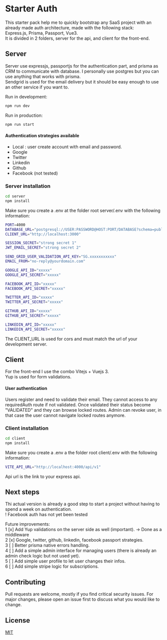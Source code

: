 # Starter Auth 

This starter pack help me to quickly bootstrap any SaaS project with an already made auth architecture, made with the following stack:  
Express.js, Prisma, Passport, Vue3.  
It is divided in 2 folders, server for the api, and client for the front-end.

## Server 

Server use expressjs, passportjs for the authentication part, and prisma as CRM to communicate with database. I personally use postgres but you can use anything that works with prisma.  
Sendgrid is used for the email delivery but it should be easy enough to use an other service if you want to.


Run in development:
```bash
npm run dev
```  

Run in production:
```bash
npm run start
```

#### Authentication strategies available

- Local : user create account with email and password.
- Google
- Twitter
- Linkedin
- Github
- Facebook (not tested)

### Server installation 

```bash
cd server
npm install
```

Make sure you create a .env at the folder root server/.env with the following information:

```bash
PORT=4000
DATABASE_URL="postgresql://USER:PASSWORD@HOST:PORT/DATABASE?schema=public"
CLIENT_URL="http://localhost:3000"

SESSION_SECRET="strong secret 1"
JWT_EMAIL_SECRET="strong secret 2"

SEND_GRID_USER_VALIDATION_API_KEY="SG.xxxxxxxxxxx"
EMAIL_FROM="no-reply@yourdomain.com"

GOOGLE_API_ID="xxxxx"
GOOGLE_API_SECRET="xxxxx"

FACEBOOK_API_ID="xxxxx"
FACEBOOK_API_SECRET="xxxxx"

TWITTER_API_ID="xxxxx"
TWITTER_API_SECRET="xxxxx"

GITHUB_API_ID="xxxxx"
GITHUB_API_SECRET="xxxxx"

LINKEDIN_API_ID="xxxxx"
LINKEDIN_API_SECRET="xxxxx"

```

The CLIENT_URL is used for cors and must match the url of your development server.

## Client

For the front-end I use the combo Vitejs + Vuejs 3.  
Yup is used for form validations.

#### User authentication
Users register and need to validate their email. They cannot access to any requiredAuth route if not validated.
Once validated their status become "VALIDATED" and they can browse locked routes. Admin can revoke user, in that case the user cannot navigate locked routes anymore.

### Client installation


```bash
cd client
npm install
```

Make sure you create a .env a the folder root client/.env with the following information:

```bash
VITE_API_URL="http://localhost:4000/api/v1"
```

Api url is the link to your express api.


## Next steps

Thi actual version is already a good step to start a project without having to spend a week on authentication.  
! Facebook auth has not yet been tested

Future improvements:  
1 [x] Add Yup validations on the server side as well (important). -> Done as a middleware  
2 [x] Google, twitter, github, linkedin, facebook passport strategies.  
3 [ ] Better prisma native errors handling.  
4 [ ] Add a simple admin interface for managing users (there is already an admin check logic but not used yet).  
5 [ ] Add simple user profile to let user changes their infos.  
6 [ ] Add simple stripe logic for subscriptions.  

## Contributing
Pull requests are welcome, mostly if you find critical security issues. For major changes, please open an issue first to discuss what you would like to change.

## License
[MIT](https://choosealicense.com/licenses/mit/)
